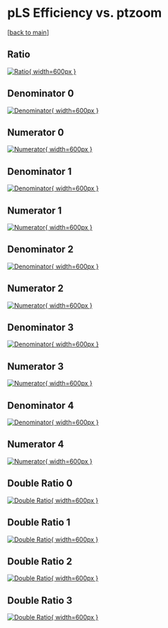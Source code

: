 # pLS Efficiency vs. ptzoom

[[back to main](./)]



## Ratio

[![Ratio](../mtv/var/pLS_loweta_211_1_eff_ptzoom.png){ width=600px }](../mtv/var/pLS_loweta_211_1_eff_ptzoom.pdf)

## Denominator 0

[![Denominator](../mtv/den/pLS_loweta_211_1_eff_ptzoom_den0.png){ width=600px }](../mtv/den/pLS_loweta_211_1_eff_ptzoom_den0.pdf)

## Numerator 0

[![Numerator](../mtv/num/pLS_loweta_211_1_eff_ptzoom_num0.png){ width=600px }](../mtv/num/pLS_loweta_211_1_eff_ptzoom_num0.pdf)

## Denominator 1

[![Denominator](../mtv/den/pLS_loweta_211_1_eff_ptzoom_den1.png){ width=600px }](../mtv/den/pLS_loweta_211_1_eff_ptzoom_den1.pdf)

## Numerator 1

[![Numerator](../mtv/num/pLS_loweta_211_1_eff_ptzoom_num1.png){ width=600px }](../mtv/num/pLS_loweta_211_1_eff_ptzoom_num1.pdf)

## Denominator 2

[![Denominator](../mtv/den/pLS_loweta_211_1_eff_ptzoom_den2.png){ width=600px }](../mtv/den/pLS_loweta_211_1_eff_ptzoom_den2.pdf)

## Numerator 2

[![Numerator](../mtv/num/pLS_loweta_211_1_eff_ptzoom_num2.png){ width=600px }](../mtv/num/pLS_loweta_211_1_eff_ptzoom_num2.pdf)

## Denominator 3

[![Denominator](../mtv/den/pLS_loweta_211_1_eff_ptzoom_den3.png){ width=600px }](../mtv/den/pLS_loweta_211_1_eff_ptzoom_den3.pdf)

## Numerator 3

[![Numerator](../mtv/num/pLS_loweta_211_1_eff_ptzoom_num3.png){ width=600px }](../mtv/num/pLS_loweta_211_1_eff_ptzoom_num3.pdf)

## Denominator 4

[![Denominator](../mtv/den/pLS_loweta_211_1_eff_ptzoom_den4.png){ width=600px }](../mtv/den/pLS_loweta_211_1_eff_ptzoom_den4.pdf)

## Numerator 4

[![Numerator](../mtv/num/pLS_loweta_211_1_eff_ptzoom_num4.png){ width=600px }](../mtv/num/pLS_loweta_211_1_eff_ptzoom_num4.pdf)

## Double Ratio 0

[![Double Ratio](../mtv/ratio/pLS_loweta_211_1_eff_ptzoom_ratio0.png){ width=600px }](../mtv/ratio/pLS_loweta_211_1_eff_ptzoom_ratio0.pdf)

## Double Ratio 1

[![Double Ratio](../mtv/ratio/pLS_loweta_211_1_eff_ptzoom_ratio1.png){ width=600px }](../mtv/ratio/pLS_loweta_211_1_eff_ptzoom_ratio1.pdf)

## Double Ratio 2

[![Double Ratio](../mtv/ratio/pLS_loweta_211_1_eff_ptzoom_ratio2.png){ width=600px }](../mtv/ratio/pLS_loweta_211_1_eff_ptzoom_ratio2.pdf)

## Double Ratio 3

[![Double Ratio](../mtv/ratio/pLS_loweta_211_1_eff_ptzoom_ratio3.png){ width=600px }](../mtv/ratio/pLS_loweta_211_1_eff_ptzoom_ratio3.pdf)

